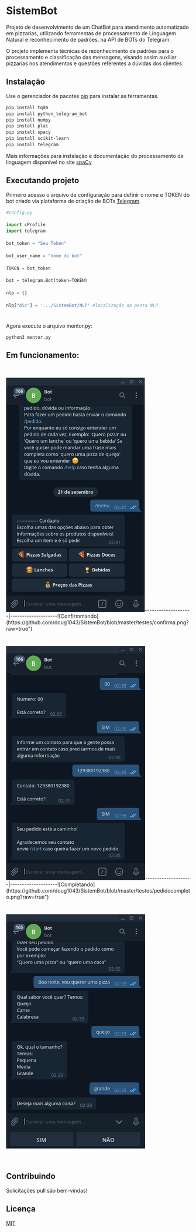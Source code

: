 # SistemBot

Projeto de desenvolvimento de um ChatBot para atendimento automatizado em pizzarias, utilizando ferramentas de processamento de Linguagem Natural e reconhecimento de padrões, na API de BOTs do Telegram. 

O projeto implementa técnicas de reconhecimento de padrões para o processamento
e classificação das mensagens, visando assim auxiliar pizzarias nos atendimentos e questões
referentes a dúvidas dos clientes.

## Instalação

Use o gerenciador de pacotes [pip](https://pip.pypa.io/en/stable/) para instalar as ferramentas.

```bash
pip install tqdm
pip install python_telegram_bot
pip install numpy
pip install plac
pip install spacy
pip install scikit-learn
pip install telegram
```

Mais informações para instalação e documentação do processamento de linguagem disponível no site [spaCy](https://spacy.io/usage)

## Executando projeto
Primeiro acesso o arquivo de configuração para definir o nome e TOKEN do bot criado via plataforma de criação de BOTs [Telegram](https://core.telegram.org/bots/api).

```python
#config.py

import cProfile
import telegram

bot_token = "Seu Token"

bot_user_name = "nome do bot"

TOKEN = bot_token

bot = telegram.Bot(token=TOKEN)

nlp = {}

nlp["dic"] = '.../SistemBot/NLP' #localização da pasta NLP
```
#
Agora execute o arquivo mentor.py:

```
python3 mentor.py
```
## Em funcionamento:
<br>

![Cardapio](https://github.com/doug1043/SistemBot/blob/master/testes/cardapio.png?raw="true")--------------------|--------------------![Confirmmando](https://github.com/doug1043/SistemBot/blob/master/testes/confirma.png?raw=true")
 # 
![Finalizando](https://github.com/doug1043/SistemBot/blob/master/testes/finalizado.png?raw=true")--------------------|--------------------![Completando](https://github.com/doug1043/SistemBot/blob/master/testes/pedidocompleto.png?raw=true")
 # 
![Pedindo](https://github.com/doug1043/SistemBot/blob/master/testes/pedidopizza.png?raw=true")
  
<br>

## Contribuindo
Solicitações pull são bem-vindas!

## Licença
[MIT](https://choosealicense.com/licenses/mit/)
